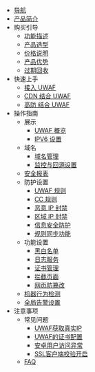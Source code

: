 
* [导航](/uewaf/README)
* [产品简介](/uewaf/0_concepts/00_overview)
* 购买引导
    * [功能描述](/uewaf/1_product/10_funtion)
    * [产品选型](/uewaf/1_product/11_choose)
    * [价格说明](/uewaf/1_product/12_price)
    * [产品优势](/uewaf/1_product/13_battle)
    * [过期回收](/uewaf/1_product/14_expire)
* 快速上手
    * [接入 UWAF](/uewaf/2_common/20_fst)
    * [CDN 结合 UWAF](/uewaf/2_common/21_cdn)
    * [高防 结合 UWAF](/uewaf/2_common/22_ads)
* 操作指南
    * 展示
        * [UWAF 概览](/uewaf/3_opintro/30_info)
        * [IPV6 设置](/uewaf/3_opintro/30_info/301_ipv6)
    * 域名
        * [域名管理](/uewaf/3_opintro/31_domain)
        * [监控与回源设置](/uewaf/3_opintro/31_domain/311_monitor)
    * [安全报表](/uewaf/3_opintro/32_report)
    * 防护设置
        * [UWAF 规则](/uewaf/3_opintro/33_rules/330_wrule)
        * [CC 规则](/uewaf/3_opintro/33_rules/331_ccrule)
        * [恶意 IP 封禁](/uewaf/3_opintro/33_rules/332_auto)
        * [区域 IP 封禁](/uewaf/3_opintro/33_rules/333_area)
        * [信息安全防护](/uewaf/3_opintro/33_rules/334_smsg)
        * [规则同步功能](/uewaf/3_opintro/33_rules/335_synrule)
    * 功能设置
        * [黑白名单](/uewaf/3_opintro/34_func/340_bwlist)
        * [日志服务](/uewaf/3_opintro/34_func/341_srlogs)
        * [证书管理](/uewaf/3_opintro/34_func/343_cert)
        * [拦截页面](/uewaf/3_opintro/34_func/344_page)
        * [网页防篡改](/uewaf/3_opintro/34_func/342_tamper)
    * [机器行为检测](/uewaf/3_opintro/35_bot)
    * [全局告警设置](/uewaf/3_opintro/36_alert)
* 注意事项
    * 常见问题
        * [UWAF获取真实IP](/uewaf/4_problem/40_ques)
        * [UWAF的证书配置](/uewaf/4_problem/41_ssl/410_ssl)
        * [安卓用户访问异常](/uewaf/4_problem/41_ssl/411_ssl)
        * [SSL客户端校验开启](/uewaf/4_problem/41_ssl/412_ssl)
    * [FAQ](/uewaf/4_problem/43_warning)

